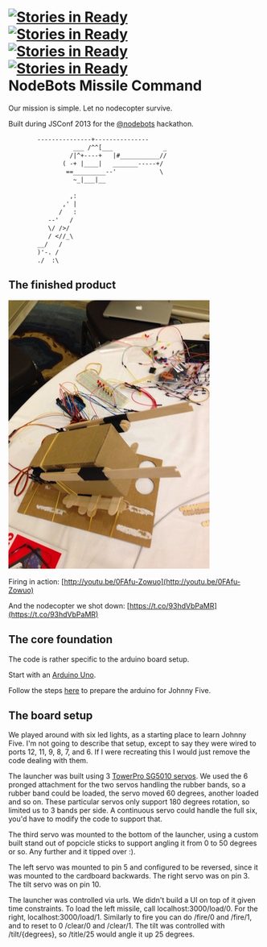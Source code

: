 [![Stories in Ready](https://badge.waffle.io/homeyer/missile-command.png)](https://waffle.io/homeyer/missile-command)  
[![Stories in Ready](https://badge.waffle.io/homeyer/missile-command.png)](https://waffle.io/homeyer/missile-command)  
[![Stories in Ready](https://badge.waffle.io/homeyer/missile-command.png)](http://waffle.io/homeyer/missile-command)  
[![Stories in Ready](http://badge.waffle.io/kmanzana/missile-command.png)](http://waffle.io/kmanzana/missile-command)  
NodeBots Missile Command
===============

Our mission is simple. Let no nodecopter survive.

Built during JSConf 2013 for the [@nodebots](https://twitter.com/nodebots) hackathon.


            ---------------+---------------
                      ___ /^^[___              _
                     /|^+----+   |#___________//
                   ( -+ |____|   _______-----+/
                    ==_________--'            \
                      ~_|___|__

                     ,:
                   ,' |
                  /   :
               --'   /
               \/ />/
               / <//_\
            __/   /
            )'-. /
            ./  :\


## The finished product
![Launcher](launcher.jpg)

Firing in action: [http://youtu.be/0FAfu-Zowuo](http://youtu.be/0FAfu-Zowuo)

And the nodecopter we shot down: [https://t.co/93hdVbPaMR](https://t.co/93hdVbPaMR)

## The core foundation

The code is rather specific to the arduino board setup.

Start with an [Arduino Uno](https://www.sparkfun.com/products/11021).

Follow the steps [here](https://github.com/rwldrn/johnny-five) to prepare the arduino for Johnny Five.

## The board setup

We played around with six led lights, as a starting place to learn Johnny Five. I'm not going to describe that setup, except to say they were wired to ports 12, 11, 9, 8, 7, and 6. If I were recreating this I would just remove the code dealing with them.

The launcher was built using 3 [TowerPro SG5010 servos](http://www.seeedstudio.com/depot/towerpro-sg5010-servo-p-655.html). We used the 6 pronged attachment for the two servos handling the rubber bands, so a rubber band could be loaded, the servo moved 60 degrees, another loaded and so on. These particular servos only support 180 degrees rotation, so limited us to 3 bands per side. A continuous servo could handle the full six, you'd have to modify the code to support that.

The third servo was mounted to the bottom of the launcher, using a custom built stand out of popcicle sticks to support angling it from 0 to 50 degrees or so. Any further and it tipped over :).

The left servo was mounted to pin 5 and configured to be reversed, since it was mounted to the cardboard backwards.
The right servo was on pin 3.
The tilt servo was on pin 10.

The launcher was controlled via urls. We didn't build a UI on top of it given time constraints.
To load the left missile, call localhost:3000/load/0. For the right, localhost:3000/load/1.
Similarly to fire you can do /fire/0 and /fire/1, and to reset to 0 /clear/0 and /clear/1.
The tilt was controlled with /tilt/{degrees}, so /title/25 would angle it up 25 degrees.
